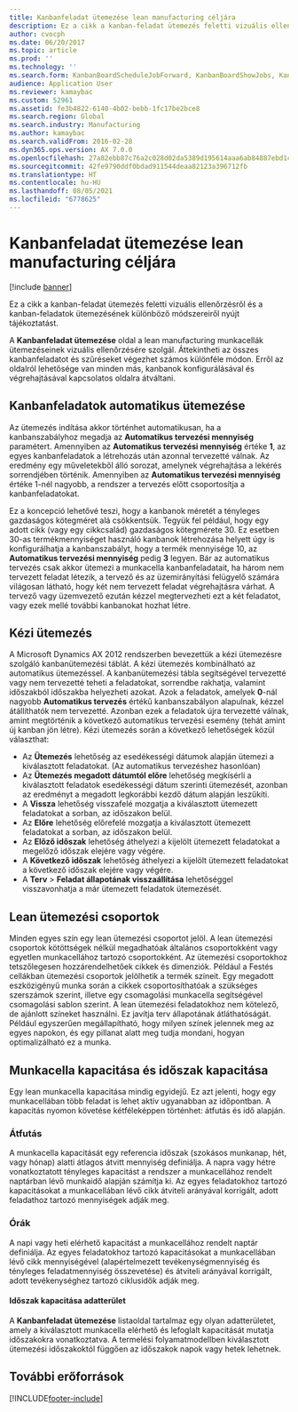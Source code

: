 ```yaml
---
title: Kanbanfeladat ütemezése lean manufacturing céljára
description: Ez a cikk a kanban-feladat ütemezés feletti vizuális ellenőrzésről és a kanban-feladatok ütemezésének különböző módszereiről nyújt tájékoztatást.
author: cvocph
ms.date: 06/20/2017
ms.topic: article
ms.prod: ''
ms.technology: ''
ms.search.form: KanbanBoardScheduleJobForward, KanbanBoardShowJobs, KanbanJobSchedulingListPage
audience: Application User
ms.reviewer: kamaybac
ms.custom: 52961
ms.assetid: fe3b4822-6140-4b02-bebb-1fc17be2bce8
ms.search.region: Global
ms.search.industry: Manufacturing
ms.author: kamaybac
ms.search.validFrom: 2016-02-28
ms.dyn365.ops.version: AX 7.0.0
ms.openlocfilehash: 27a82ebb87c76a2c028d02da5389d195614aaa6ab84887ebd1cb4e443b5bda49
ms.sourcegitcommit: 42fe9790ddf0bdad911544deaa82123a396712fb
ms.translationtype: HT
ms.contentlocale: hu-HU
ms.lasthandoff: 08/05/2021
ms.locfileid: "6778625"
---
```

# <a name="kanban-job-scheduling-for-lean-manufacturing"></a>Kanbanfeladat ütemezése lean manufacturing céljára

[!include [banner](../includes/banner.md)]

Ez a cikk a kanban-feladat ütemezés feletti vizuális ellenőrzésről és a kanban-feladatok ütemezésének különböző módszereiről nyújt tájékoztatást.  

A **Kanbanfeladat ütemezése** oldal a lean manufacturing munkacellák ütemezéseinek vizuális ellenőrzésére szolgál. Áttekintheti az összes kanbanfeladatot és szűréseket végezhet számos különféle módon. Erről az oldalról lehetősége van minden más, kanbanok konfigurálásával és végrehajtásával kapcsolatos oldalra átváltani.

## <a name="automatic-scheduling-of-kanban-jobs"></a>Kanbanfeladatok automatikus ütemezése
Az ütemezés indítása akkor történhet automatikusan, ha a kanbanszabályhoz megadja az **Automatikus tervezési mennyiség** paramétert. Amennyiben az **Automatikus tervezési mennyiség** értéke **1**, az egyes kanbanfeladatok a létrehozás után azonnal tervezetté válnak. Az eredmény egy műveletekből álló sorozat, amelynek végrehajtása a lekérés sorrendjében történik. Amennyiben az **Automatikus tervezési mennyiség** értéke 1-nél nagyobb, a rendszer a tervezés előtt csoportosítja a kanbanfeladatokat. 

Ez a koncepció lehetővé teszi, hogy a kanbanok méretét a tényleges gazdaságos kötegméret alá csökkentsük. Tegyük fel például, hogy egy adott cikk (vagy egy cikkcsalád) gazdaságos kötegmérete 30. Ez esetben 30-as termékmennyiséget használó kanbanok létrehozása helyett úgy is konfigurálhatja a kanbanszabályt, hogy a termék mennyisége 10, az **Automatikus tervezési mennyiség** pedig **3** legyen. Bár az automatikus tervezés csak akkor ütemezi a munkacella kanbanfeladatait, ha három nem tervezett feladat létezik, a tervező és az üzemirányítási felügyelő számára világosan látható, hogy két nem tervezett feladat végrehajtásra várhat. A tervező vagy üzemvezető ezután kézzel megtervezheti ezt a két feladatot, vagy ezek mellé további kanbanokat hozhat létre.

## <a name="manual-scheduling"></a>Kézi ütemezés
A Microsoft Dynamics AX 2012 rendszerben bevezettük a kézi ütemezésre szolgáló kanbanütemezési táblát. A kézi ütemezés kombinálható az automatikus ütemezéssel. A kanbanütemezési tábla segítségével tervezetté vagy nem tervezetté teheti a feladatokat, sorrendbe rakhatja, valamint időszakból időszakba helyezheti azokat. Azok a feladatok, amelyek **0**-nál nagyobb **Automatikus tervezés** értékű kanbanszabályon alapulnak, kézzel átállíthatók nem tervezetté. Azonban ezek a feladatok újra tervezetté válnak, amint megtörténik a következő automatikus tervezési esemény (tehát amint új kanban jön létre). Kézi ütemezés során a következő lehetőségek közül választhat:

-   Az **Ütemezés** lehetőség az esedékességi dátumok alapján ütemezi a kiválasztott feladatokat. (Az automatikus tervezéshez hasonlóan)
-   Az **Ütemezés megadott dátumtól előre** lehetőség megkísérli a kiválasztott feladatok esedékességi dátum szerinti ütemezését, azonban az eredményt a megadott legkorábbi kezdő dátum alapján leszűkíti.
-   A **Vissza** lehetőség visszafelé mozgatja a kiválasztott ütemezett feladatokat a sorban, az időszakon belül.
-   Az **Előre** lehetőség előrefelé mozgatja a kiválasztott ütemezett feladatokat a sorban, az időszakon belül.
-   Az **Előző időszak** lehetőség áthelyezi a kijelölt ütemezett feladatokat a megelőző időszak elejére vagy végére.
-   A **Következő időszak** lehetőség áthelyezi a kijelölt ütemezett feladatokat a következő időszak elejére vagy végére.
-   A **Terv** &gt; **Feladat állapotának visszaállítása** lehetőséggel visszavonhatja a már ütemezett feladatok ütemezését.

## <a name="lean-scheduling-groups"></a>Lean ütemezési csoportok
Minden egyes szín egy lean ütemezési csoportot jelöl. A lean ütemezési csoportok kötöttségek nélkül megadhatóak általános csoportokként vagy egyetlen munkacellához tartozó csoportokként. Az ütemezési csoportokhoz tetszőlegesen hozzárendelhetőek cikkek és dimenziók. Például a Festés cellákban ütemezési csoportok jelölhetik a termék színeit. Egy megadott eszközigényű munka során a cikkek csoportosíthatóak a szükséges szerszámok szerint, illetve egy csomagolási munkacella segítségével csomagolási sablon szerint. A lean ütemezési feladatokhoz nem kötelező, de ajánlott színeket használni. Ez javítja terv állapotának átláthatóságát. Például egyszerűen megállapítható, hogy milyen színek jelennek meg az egyes napokon, és egy pillanat alatt meg tudja mondani, hogyan optimalizálható ez a munka.

## <a name="work-cell-capacity-and-period-capacity"></a>Munkacella kapacitása és időszak kapacitása
Egy lean munkacella kapacitása mindig egyidejű. Ez azt jelenti, hogy egy munkacellában több feladat is lehet aktív ugyanabban az időpontban. A kapacitás nyomon követése kétféleképpen történhet: átfutás és idő alapján.

### <a name="throughput"></a>Átfutás

A munkacella kapacitását egy referencia időszak (szokásos munkanap, hét, vagy hónap) alatti átlagos átvitt mennyiség definiálja. A napra vagy hétre vonatkoztatott tényleges kapacitást a rendszer a munkacellához rendelt naptárban lévő munkaidő alapján számítja ki. Az egyes feladatokhoz tartozó kapacitásokat a munkacellában lévő cikk átviteli arányával korrigált, adott feladathoz tartozó mennyiségek adják meg.

### <a name="hours"></a>Órák

A napi vagy heti elérhető kapacitást a munkacellához rendelt naptár definiálja. Az egyes feladatokhoz tartozó kapacitásokat a munkacellában lévő cikk mennyiségével (alapértelmezett tevékenységmennyiség és tényleges feladatmennyiség összevetése) és átviteli arányával korrigált, adott tevékenységhez tartozó ciklusidők adják meg.

#### <a name="period-capacity-factbox"></a>Időszak kapacitása adatterület

A **Kanbanfeladat ütemezése** listaoldal tartalmaz egy olyan adatterületet, amely a kiválasztott munkacella elérhető és lefoglalt kapacitását mutatja időszakokra vonatkoztatva. A termelési folyamatmodellben kiválasztott ütemezési időszakoktól függően az időszakok napok vagy hetek lehetnek.

## <a name="additional-resources"></a>További erőforrások





[!INCLUDE[footer-include](../../includes/footer-banner.md)]